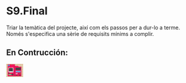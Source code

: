 # S9.Final

Triar la temàtica del projecte, així com els passos per a dur-lo a terme. Només s'especifica una sèrie de requisits mínims a complir.

## En Contrucción:

<img
    src="./src/img/LayoutOff.png"
    width="45rem"
/>
